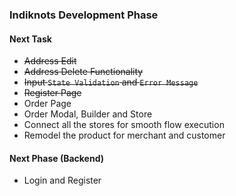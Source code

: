 ### Indiknots Development Phase
#### Next Task
* ~~Address Edit~~
* ~~Address Delete Functionality~~
* ~~Input `State Validation` and `Error Message`~~
* ~~Register Page~~
* Order Page
* Order Modal, Builder and Store
* Connect all the stores for smooth flow execution
* Remodel the product for merchant and customer

#### Next Phase (Backend)
* Login and Register